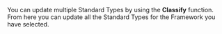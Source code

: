 You can update multiple Standard Types by using the **Classify** function. From here you can update all the Standard Types for the Framework you have selected.